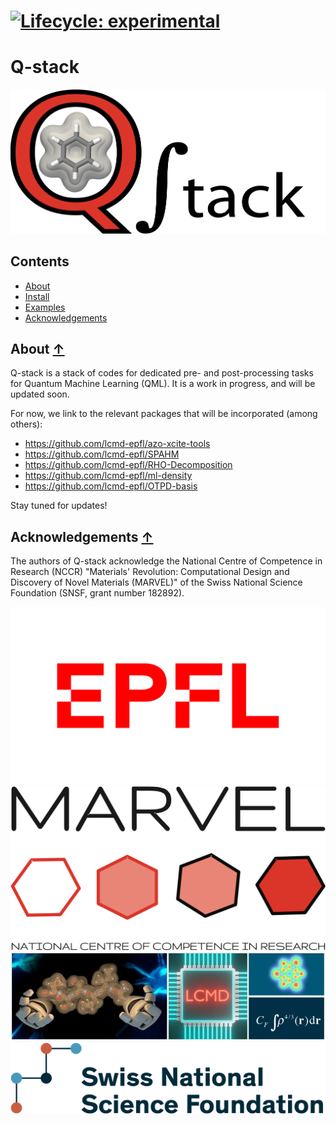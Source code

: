 [![Lifecycle:
experimental](https://img.shields.io/badge/lifecycle-experimental-orange.svg)](https://lifecycle.r-lib.org/articles/stages.html#experimental)
==============================================
Q-stack
==============================================
![qstack logo](./images/logo.png)

## Contents
* [About](#about-)
* [Install](#install-)
* [Examples](#examples-)
* [Acknowledgements](#Acknowledgements-)

## About [↑](#Contents)

Q-stack is a stack of codes for dedicated pre- and post-processing tasks for Quantum Machine Learning (QML). It is a work in progress, and will be updated soon.

For now, we link to the relevant packages that will be incorporated (among others):
- https://github.com/lcmd-epfl/azo-xcite-tools
- https://github.com/lcmd-epfl/SPAHM
- https://github.com/lcmd-epfl/RHO-Decomposition
- https://github.com/lcmd-epfl/ml-density
- https://github.com/lcmd-epfl/OTPD-basis

Stay tuned for updates!

## Acknowledgements [↑](#Contents)
The authors of Q-stack acknowledge the National Centre of Competence in Research (NCCR) "Materials' Revolution: Computational Design and Discovery of Novel Materials (MARVEL)" of the Swiss National Science Foundation (SNSF, grant number 182892).

![epfl logo](./images/elogo.png)
![MARVEL logo](./images/mlogo.svg)
![LCMD logo](./images/llogo.jpg)
![SNSF logo](./images/slogo.png)